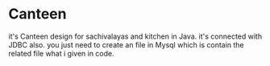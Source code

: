 # Canteen
it's Canteen design for sachivalayas and kitchen in Java. it's connected with JDBC also. you just need to create an file in Mysql which is contain the related file what i given in code.
